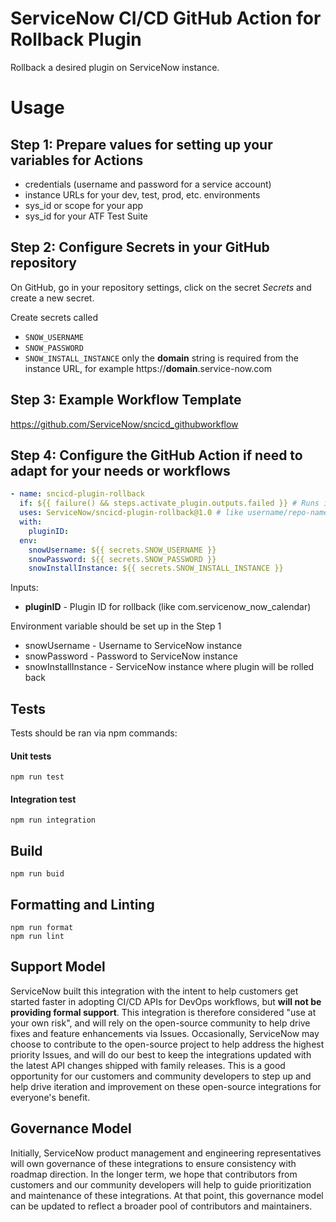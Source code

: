 # ServiceNow CI/CD GitHub Action for Rollback Plugin

Rollback a desired plugin on ServiceNow instance.

# Usage
## Step 1: Prepare values for setting up your variables for Actions
- credentials (username and password for a service account)
- instance URLs for your dev, test, prod, etc. environments
- sys_id or scope for your app
- sys_id for your ATF Test Suite

## Step 2: Configure Secrets in your GitHub repository
On GitHub, go in your repository settings, click on the secret _Secrets_ and create a new secret.

Create secrets called 
- `SNOW_USERNAME`
- `SNOW_PASSWORD`
- `SNOW_INSTALL_INSTANCE` only the **domain** string is required from the instance URL, for example https://**domain**.service-now.com

## Step 3: Example Workflow Template
https://github.com/ServiceNow/sncicd_githubworkflow

## Step 4: Configure the GitHub Action if need to adapt for your needs or workflows
```yaml
- name: sncicd-plugin-rollback 
  if: ${{ failure() && steps.activate_plugin.outputs.failed }} # Runs if Activate Plugin step is failed
  uses: ServiceNow/sncicd-plugin-rollback@1.0 # like username/repo-name
  with:
    pluginID: 
  env:
    snowUsername: ${{ secrets.SNOW_USERNAME }}
    snowPassword: ${{ secrets.SNOW_PASSWORD }}
    snowInstallInstance: ${{ secrets.SNOW_INSTALL_INSTANCE }}
```
Inputs:
- **pluginID** - Plugin ID for rollback (like com.servicenow_now_calendar)

Environment variable should be set up in the Step 1
- snowUsername - Username to ServiceNow instance
- snowPassword - Password to ServiceNow instance
- snowInstallInstance - ServiceNow instance where plugin will be rolled back

## Tests

Tests should be ran via npm commands:

#### Unit tests
```shell script
npm run test
```   

#### Integration test
```shell script
npm run integration
```   

## Build

```shell script
npm run buid
```

## Formatting and Linting
```shell script
npm run format
npm run lint
```

## Support Model

ServiceNow built this integration with the intent to help customers get started faster in adopting CI/CD APIs for DevOps workflows, but __will not be providing formal support__. This integration is therefore considered "use at your own risk", and will rely on the open-source community to help drive fixes and feature enhancements via Issues. Occasionally, ServiceNow may choose to contribute to the open-source project to help address the highest priority Issues, and will do our best to keep the integrations updated with the latest API changes shipped with family releases. This is a good opportunity for our customers and community developers to step up and help drive iteration and improvement on these open-source integrations for everyone's benefit. 

## Governance Model

Initially, ServiceNow product management and engineering representatives will own governance of these integrations to ensure consistency with roadmap direction. In the longer term, we hope that contributors from customers and our community developers will help to guide prioritization and maintenance of these integrations. At that point, this governance model can be updated to reflect a broader pool of contributors and maintainers. 
